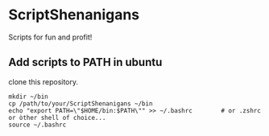 # ScriptShenanigans

Scripts for fun and profit!

## Add scripts to PATH in ubuntu  

clone this repository.

```shell
mkdir ~/bin
cp /path/to/your/ScriptShenanigans ~/bin
echo "export PATH=\"$HOME/bin:$PATH\"" >> ~/.bashrc        # or .zshrc or òther shell of choice... 
source ~/.bashrc
```

